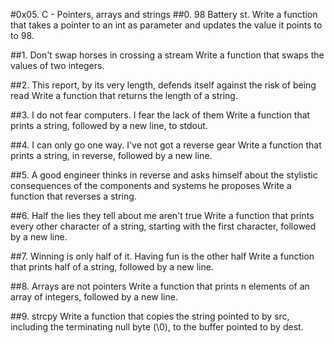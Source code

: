 #0x05. C - Pointers, arrays and strings
##0. 98 Battery st.
Write a function that takes a pointer to an int as parameter and updates the value it points to to 98.

##1. Don't swap horses in crossing a stream
Write a function that swaps the values of two integers.

##2. This report, by its very length, defends itself against the risk of being read
Write a function that returns the length of a string.

##3. I do not fear computers. I fear the lack of them
Write a function that prints a string, followed by a new line, to stdout.

##4. I can only go one way. I've not got a reverse gear
Write a function that prints a string, in reverse, followed by a new line.

##5. A good engineer thinks in reverse and asks himself about the stylistic consequences of the components and systems he proposes
Write a function that reverses a string.

##6. Half the lies they tell about me aren't true
Write a function that prints every other character of a string, starting with the first character, followed by a new line.

##7. Winning is only half of it. Having fun is the other half
Write a function that prints half of a string, followed by a new line.

##8. Arrays are not pointers
Write a function that prints n elements of an array of integers, followed by a new line.

##9. strcpy
Write a function that copies the string pointed to by src, including the terminating null byte (\0), to the buffer pointed to by dest.


